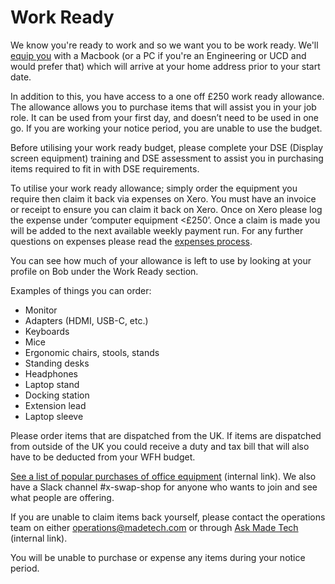 # Work Ready

We know you're ready to work and so we want you to be work ready. We'll [equip you](../guides/it/Hardware.md) with a Macbook (or a PC if you're an Engineering or UCD and would prefer that) which will arrive at your home address prior to your start date.

In addition to this, you have access to a one off £250 work ready allowance. The allowance allows you to purchase items that will assist you in your job role. It can be used from your first day, and doesn’t need to be used in one go. If you are working your notice period, you are unable to use the budget. 

Before utilising your work ready budget, please complete your DSE (Display screen equipment) training and DSE assessment to assist you in purchasing items required to fit in with DSE requirements.

To utilise your work ready allowance; simply order the equipment you require then claim it back via expenses on Xero. You must have an invoice or receipt to ensure you can claim it back on Xero. Once on Xero please log the expense under ‘computer equipment <£250’. Once a claim is made you will be added to the next available weekly payment run. For any further questions on expenses please read the [expenses process](../guides/compensation/expenses.md).

You can see how much of your allowance is left to use by looking at your profile on Bob under the Work Ready section.

Examples of things you can order:

- Monitor
- Adapters (HDMI, USB-C, etc.)
- Keyboards
- Mice
- Ergonomic chairs, stools, stands
- Standing desks
- Headphones
- Laptop stand
- Docking station 
- Extension lead
- Laptop sleeve 

Please order items that are dispatched from the UK. If items are dispatched from outside of the UK you could receive a duty and tax bill that will also have to be deducted from your WFH budget.

[See a list of popular purchases of office equipment](https://docs.google.com/spreadsheets/d/1aVJx2Qvd6U3H6tHkzeCOY1kVsfcuwXfmXzVWJOFsVYk/edit#gid=0) (internal link). We also have a Slack channel #x-swap-shop for anyone who wants to join and see what people are offering.

If you are unable to claim items back yourself, please contact the operations team on either [operations@madetech.com](mailto:operations@madetech.com) or through [Ask Made Tech](https://askmadetech.zendesk.com/hc/en-gb) (internal link).

You will be unable to purchase or expense any items during your notice period. 
